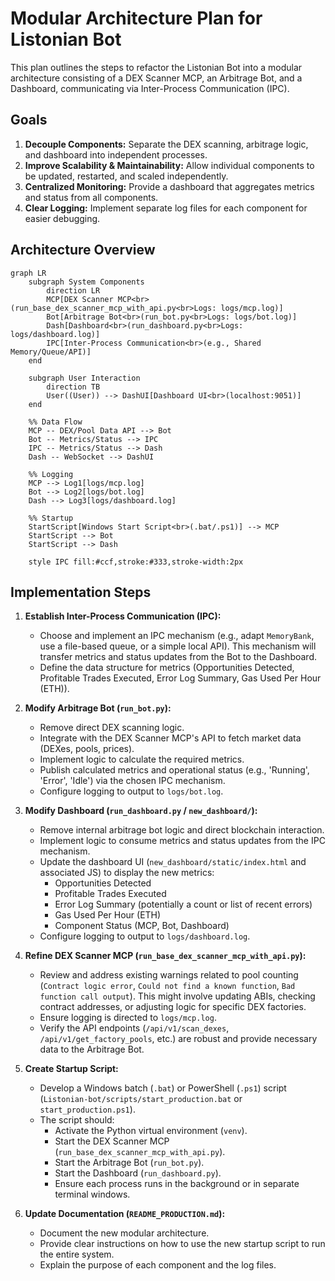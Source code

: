 # Modular Architecture Plan for Listonian Bot

This plan outlines the steps to refactor the Listonian Bot into a modular architecture consisting of a DEX Scanner MCP, an Arbitrage Bot, and a Dashboard, communicating via Inter-Process Communication (IPC).

## Goals

1.  **Decouple Components:** Separate the DEX scanning, arbitrage logic, and dashboard into independent processes.
2.  **Improve Scalability & Maintainability:** Allow individual components to be updated, restarted, and scaled independently.
3.  **Centralized Monitoring:** Provide a dashboard that aggregates metrics and status from all components.
4.  **Clear Logging:** Implement separate log files for each component for easier debugging.

## Architecture Overview

```mermaid
graph LR
    subgraph System Components
        direction LR
        MCP[DEX Scanner MCP<br>(run_base_dex_scanner_mcp_with_api.py<br>Logs: logs/mcp.log)]
        Bot[Arbitrage Bot<br>(run_bot.py<br>Logs: logs/bot.log)]
        Dash[Dashboard<br>(run_dashboard.py<br>Logs: logs/dashboard.log)]
        IPC[Inter-Process Communication<br>(e.g., Shared Memory/Queue/API)]
    end

    subgraph User Interaction
        direction TB
        User((User)) --> DashUI[Dashboard UI<br>(localhost:9051)]
    end

    %% Data Flow
    MCP -- DEX/Pool Data API --> Bot
    Bot -- Metrics/Status --> IPC
    IPC -- Metrics/Status --> Dash
    Dash -- WebSocket --> DashUI

    %% Logging
    MCP --> Log1[logs/mcp.log]
    Bot --> Log2[logs/bot.log]
    Dash --> Log3[logs/dashboard.log]

    %% Startup
    StartScript[Windows Start Script<br>(.bat/.ps1)] --> MCP
    StartScript --> Bot
    StartScript --> Dash

    style IPC fill:#ccf,stroke:#333,stroke-width:2px
```

## Implementation Steps

1.  **Establish Inter-Process Communication (IPC):**
    *   Choose and implement an IPC mechanism (e.g., adapt `MemoryBank`, use a file-based queue, or a simple local API). This mechanism will transfer metrics and status updates from the Bot to the Dashboard.
    *   Define the data structure for metrics (Opportunities Detected, Profitable Trades Executed, Error Log Summary, Gas Used Per Hour (ETH)).

2.  **Modify Arbitrage Bot (`run_bot.py`):**
    *   Remove direct DEX scanning logic.
    *   Integrate with the DEX Scanner MCP's API to fetch market data (DEXes, pools, prices).
    *   Implement logic to calculate the required metrics.
    *   Publish calculated metrics and operational status (e.g., 'Running', 'Error', 'Idle') via the chosen IPC mechanism.
    *   Configure logging to output to `logs/bot.log`.

3.  **Modify Dashboard (`run_dashboard.py` / `new_dashboard/`):**
    *   Remove internal arbitrage bot logic and direct blockchain interaction.
    *   Implement logic to consume metrics and status updates from the IPC mechanism.
    *   Update the dashboard UI (`new_dashboard/static/index.html` and associated JS) to display the new metrics:
        *   Opportunities Detected
        *   Profitable Trades Executed
        *   Error Log Summary (potentially a count or list of recent errors)
        *   Gas Used Per Hour (ETH)
        *   Component Status (MCP, Bot, Dashboard)
    *   Configure logging to output to `logs/dashboard.log`.

4.  **Refine DEX Scanner MCP (`run_base_dex_scanner_mcp_with_api.py`):**
    *   Review and address existing warnings related to pool counting (`Contract logic error`, `Could not find a known function`, `Bad function call output`). This might involve updating ABIs, checking contract addresses, or adjusting logic for specific DEX factories.
    *   Ensure logging is directed to `logs/mcp.log`.
    *   Verify the API endpoints (`/api/v1/scan_dexes`, `/api/v1/get_factory_pools`, etc.) are robust and provide necessary data to the Arbitrage Bot.

5.  **Create Startup Script:**
    *   Develop a Windows batch (`.bat`) or PowerShell (`.ps1`) script (`Listonian-bot/scripts/start_production.bat` or `start_production.ps1`).
    *   The script should:
        *   Activate the Python virtual environment (`venv`).
        *   Start the DEX Scanner MCP (`run_base_dex_scanner_mcp_with_api.py`).
        *   Start the Arbitrage Bot (`run_bot.py`).
        *   Start the Dashboard (`run_dashboard.py`).
        *   Ensure each process runs in the background or in separate terminal windows.

6.  **Update Documentation (`README_PRODUCTION.md`):**
    *   Document the new modular architecture.
    *   Provide clear instructions on how to use the new startup script to run the entire system.
    *   Explain the purpose of each component and the log files.